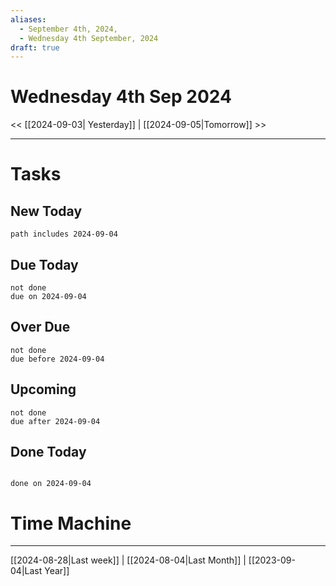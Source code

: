 ```yaml
---
aliases:
  - September 4th, 2024,
  - Wednesday 4th September, 2024
draft: true
---
```

# Wednesday 4th Sep 2024

<< [[2024-09-03| Yesterday]] | [[2024-09-05|Tomorrow]] >>


---




# Tasks

## New Today

```tasks
path includes 2024-09-04
```

## Due Today

```tasks
not done
due on 2024-09-04
```

## Over Due

```tasks
not done
due before 2024-09-04
```

## Upcoming

```tasks
not done
due after 2024-09-04
```

## Done Today

```tasks

done on 2024-09-04

```

# Time Machine

---
[[2024-08-28|Last week]] |  [[2024-08-04|Last Month]] | [[2023-09-04|Last Year]]
